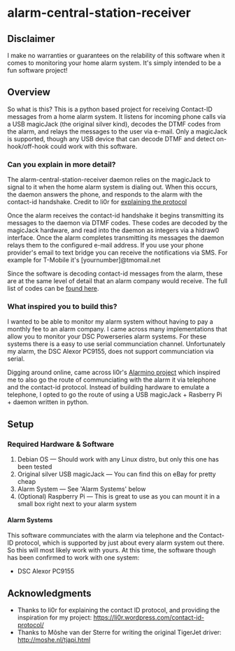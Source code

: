 # alarm-central-station-receiver
  
## Disclaimer 
I make no warranties or guarantees on the relability of this software when it comes to monitoring your home alarm system.  It's simply intended to be a fun software project!

## Overview
So what is this?  This is a python based project for receiving Contact-ID messages from a home alarm system.  It listens for incoming phone calls via a USB magicJack (the original silver kind), decodes the DTMF codes from the alarm, and relays the messages to the user via e-mail.  Only a magicJack is supported, though any USB device that can decode DTMF and detect on-hook/off-hook could work with this software.

### Can you explain in more detail?

The alarm-central-station-receiver daemon relies on the magicJack to signal to it when the home alarm system is dialing out.  When this occurs, the daemon answers the phone, and responds to the alarm with the contact-id handshake.  Credit to li0r for [explaining the protocol](https://li0r.wordpress.com/contact-id-protocol/)

Once the alarm receives the contact-id handshake it begins transmitting its messages to the daemon via DTMF codes.  These codes are decoded by the magicJack hardware, and read into the daemon as integers via a hidraw0 interface.  Once the alarm completes transmitting its messages the daemon relays them to the configured e-mail address.  If you use your phone provider's email to text bridge you can receive the notifications via SMS.  For example for T-Mobile it's [yournumber]@tmomail.net

Since the software is decoding contact-id messages from the alarm, these are at the same level of detail that an alarm company would receive.  The full list of codes can be [found here](https://github.com/scudre/alarm-central-station-receiver/blob/master/alarm_central_station_receiver/contact_id/dsc.py).

### What inspired you to build this?

I wanted to be able to monitor my alarm system without having to pay a monthly fee to an alarm company.  I came across many implementations that allow you to monitor your DSC Powerseries alarm systems.  For these systems there is a easy to use serial communciation channel.  Unfortunately my alarm, the DSC Alexor PC9155, does not support communciation via serial.  

Digging around online, came across li0r's [Alarmino project](https://li0r.wordpress.com/) which inspired me to also go the route of communciating with the alarm it via telephone and the contact-id protocol.  Instead of building hardware to emulate a telephone, I opted to go the route of using a USB magicJack + Rasberry Pi + daemon written in python.

## Setup
### Required Hardware & Software

1) Debian OS — Should work with any Linux distro, but only this one has been tested
2) Original silver USB magicJack — You can find this on eBay for pretty cheap
3) Alarm System — See 'Alarm Systems' below
4) (Optional) Raspberry Pi — This is great to use as you can mount it in a small box right next to your alarm system

#### Alarm Systems
This software communciates with the alarm via telephone and the Contact-ID protocol, which is supported by just about every alarm system out there.  So this will most likely work with yours.  At this time, the software though has been confirmed to work with one system:

- DSC Alexor PC9155

## Acknowledgments
* Thanks to li0r for explaining the contact ID protocol, and providing the inspiration for my project: https://li0r.wordpress.com/contact-id-protocol/
* Thanks to Môshe van der Sterre for writing the original TigerJet driver: http://moshe.nl/tjapi.html
